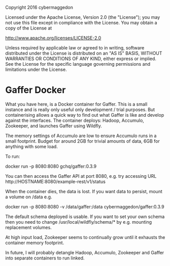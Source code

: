 Copyright 2016 cybermaggedon

Licensed under the Apache License, Version 2.0 (the "License");
you may not use this file except in compliance with the License.
You may obtain a copy of the License at

  http://www.apache.org/licenses/LICENSE-2.0

Unless required by applicable law or agreed to in writing, software
distributed under the License is distributed on an "AS IS" BASIS,
WITHOUT WARRANTIES OR CONDITIONS OF ANY KIND, either express or implied.
See the License for the specific language governing permissions and
limitations under the License.


# Gaffer Docker

What you have here, is a Docker container for Gaffer.  This is a small
instance and is really only useful only development / trial
purposes.  But containerising allows a quick way to find out what Gaffer is
like and develop against the interfaces.  The container deploys: Hadoop,
Accumulo, Zookeeper, and launches Gaffer using Wildfly.

The memory settings of Accumulo are low to ensure Accumulo runs in a
small footprint.  Budget for around 2GB for trivial amounts of data, 6GB
for anything with some load.

To run:

  docker run -p 8080:8080 gchq/gaffer:0.3.9

You can then access the Gaffer API at port 8080, e.g. try accessing URL
http://HOSTNAME:8080/example-rest/v1/status

When the container dies, the data is lost.  If you want data to persist,
mount a volume on /data e.g.

  docker run -p 8080:8080 -v /data/gaffer:/data cybermaggedon/gaffer:0.3.9

The default schema deployed is usable.  If you want to set your own schema
then you need to change /usr/local/wildfly/schema/* by e.g. mounting
replacement volumes.

At high input load, Zookeeper seems to continually grow until it exhausts the
container memory footprint.

In future, I will probably detangle Hadoop, Accumulo, Zookeeper and Gaffer
into separate containers to run linked.

